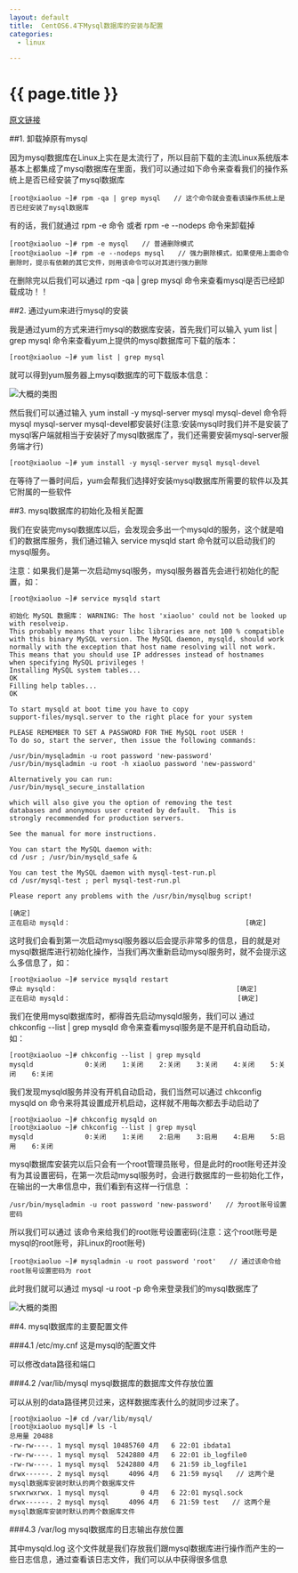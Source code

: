 ```yaml
---
layout: default
title:  CentOS6.4下Mysql数据库的安装与配置
categories:
  - linux

---
```

# {{ page.title }}

[原文链接](http://www.cnblogs.com/xiaoluo501395377/archive/2013/04/07/3003278.html)

##1. 卸载掉原有mysql

因为mysql数据库在Linux上实在是太流行了，所以目前下载的主流Linux系统版本基本上都集成了mysql数据库在里面，我们可以通过如下命令来查看我们的操作系统上是否已经安装了mysql数据库

	[root@xiaoluo ~]# rpm -qa | grep mysql　　// 这个命令就会查看该操作系统上是否已经安装了mysql数据库

有的话，我们就通过 rpm -e 命令 或者 rpm -e --nodeps 命令来卸载掉

	[root@xiaoluo ~]# rpm -e mysql　　// 普通删除模式
	[root@xiaoluo ~]# rpm -e --nodeps mysql　　// 强力删除模式，如果使用上面命令删除时，提示有依赖的其它文件，则用该命令可以对其进行强力删除

在删除完以后我们可以通过 rpm -qa | grep mysql 命令来查看mysql是否已经卸载成功！！

##2. 通过yum来进行mysql的安装

我是通过yum的方式来进行mysql的数据库安装，首先我们可以输入 yum list | grep mysql 命令来查看yum上提供的mysql数据库可下载的版本：

	[root@xiaoluo ~]# yum list | grep mysql

就可以得到yum服务器上mysql数据库的可下载版本信息：

![大概的类图](/blog/image/mysql.jpg)

然后我们可以通过输入 yum install -y mysql-server mysql mysql-devel 命令将mysql mysql-server mysql-devel都安装好(注意:安装mysql时我们并不是安装了mysql客户端就相当于安装好了mysql数据库了，我们还需要安装mysql-server服务端才行)

	[root@xiaoluo ~]# yum install -y mysql-server mysql mysql-devel

在等待了一番时间后，yum会帮我们选择好安装mysql数据库所需要的软件以及其它附属的一些软件

##3. mysql数据库的初始化及相关配置

我们在安装完mysql数据库以后，会发现会多出一个mysqld的服务，这个就是咱们的数据库服务，我们通过输入 service mysqld start 命令就可以启动我们的mysql服务。

注意：如果我们是第一次启动mysql服务，mysql服务器首先会进行初始化的配置，如：

	[root@xiaoluo ~]# service mysqld start
	
	初始化 MySQL 数据库： WARNING: The host 'xiaoluo' could not be looked up with resolveip.
	This probably means that your libc libraries are not 100 % compatible
	with this binary MySQL version. The MySQL daemon, mysqld, should work
	normally with the exception that host name resolving will not work.
	This means that you should use IP addresses instead of hostnames
	when specifying MySQL privileges !
	Installing MySQL system tables...
	OK
	Filling help tables...
	OK
	
	To start mysqld at boot time you have to copy
	support-files/mysql.server to the right place for your system
	
	PLEASE REMEMBER TO SET A PASSWORD FOR THE MySQL root USER !
	To do so, start the server, then issue the following commands:
	
	/usr/bin/mysqladmin -u root password 'new-password'
	/usr/bin/mysqladmin -u root -h xiaoluo password 'new-password'
	
	Alternatively you can run:
	/usr/bin/mysql_secure_installation
	
	which will also give you the option of removing the test
	databases and anonymous user created by default.  This is
	strongly recommended for production servers.
	
	See the manual for more instructions.
	
	You can start the MySQL daemon with:
	cd /usr ; /usr/bin/mysqld_safe &
	
	You can test the MySQL daemon with mysql-test-run.pl
	cd /usr/mysql-test ; perl mysql-test-run.pl
	
	Please report any problems with the /usr/bin/mysqlbug script!
	
	[确定]
	正在启动 mysqld：                                            [确定]

这时我们会看到第一次启动mysql服务器以后会提示非常多的信息，目的就是对mysql数据库进行初始化操作，当我们再次重新启动mysql服务时，就不会提示这么多信息了，如：

	[root@xiaoluo ~]# service mysqld restart
	停止 mysqld：                                             [确定]
	正在启动 mysqld：                                          [确定]

我们在使用mysql数据库时，都得首先启动mysqld服务，我们可以 通过  chkconfig --list | grep mysqld 命令来查看mysql服务是不是开机自动启动，如：

	[root@xiaoluo ~]# chkconfig --list | grep mysqld
	mysqld             0:关闭    1:关闭    2:关闭    3:关闭    4:关闭    5:关闭    6:关闭

我们发现mysqld服务并没有开机自动启动，我们当然可以通过 chkconfig mysqld on 命令来将其设置成开机启动，这样就不用每次都去手动启动了

	[root@xiaoluo ~]# chkconfig mysqld on
	[root@xiaoluo ~]# chkconfig --list | grep mysql
	mysqld             0:关闭    1:关闭    2:启用    3:启用    4:启用    5:启用    6:关闭

mysql数据库安装完以后只会有一个root管理员账号，但是此时的root账号还并没有为其设置密码，在第一次启动mysql服务时，会进行数据库的一些初始化工作，在输出的一大串信息中，我们看到有这样一行信息 ：

	/usr/bin/mysqladmin -u root password 'new-password'　　// 为root账号设置密码

所以我们可以通过 该命令来给我们的root账号设置密码(注意：这个root账号是mysql的root账号，非Linux的root账号)

	[root@xiaoluo ~]# mysqladmin -u root password 'root'　　// 通过该命令给root账号设置密码为 root

此时我们就可以通过 mysql -u root -p 命令来登录我们的mysql数据库了

![大概的类图](/blog/image/mysql2.jpg)

##4. mysql数据库的主要配置文件

###4.1 /etc/my.cnf 这是mysql的配置文件

可以修改data路径和端口

###4.2 /var/lib/mysql   mysql数据库的数据库文件存放位置

可以从别的data路径拷贝过来，这样数据库表什么的就同步过来了。

	[root@xiaoluo ~]# cd /var/lib/mysql/
	[root@xiaoluo mysql]# ls -l
	总用量 20488
	-rw-rw----. 1 mysql mysql 10485760 4月   6 22:01 ibdata1
	-rw-rw----. 1 mysql mysql  5242880 4月   6 22:01 ib_logfile0
	-rw-rw----. 1 mysql mysql  5242880 4月   6 21:59 ib_logfile1
	drwx------. 2 mysql mysql     4096 4月   6 21:59 mysql　　// 这两个是mysql数据库安装时默认的两个数据库文件
	srwxrwxrwx. 1 mysql mysql        0 4月   6 22:01 mysql.sock
	drwx------. 2 mysql mysql     4096 4月   6 21:59 test　　// 这两个是mysql数据库安装时默认的两个数据库文件

###4.3 /var/log mysql数据库的日志输出存放位置

其中mysqld.log 这个文件就是我们存放我们跟mysql数据库进行操作而产生的一些日志信息，通过查看该日志文件，我们可以从中获得很多信息


